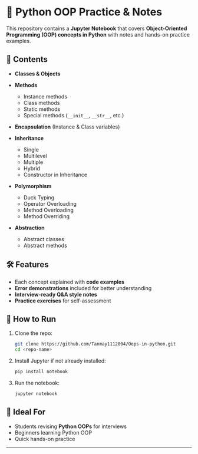 # 📘 Python OOP Practice & Notes

This repository contains a **Jupyter Notebook** that covers **Object-Oriented Programming (OOP) concepts in Python** with notes and hands-on practice examples.

## 📂 Contents

* **Classes & Objects**
* **Methods**

  * Instance methods
  * Class methods
  * Static methods
  * Special methods (`__init__`, `__str__`, etc.)
* **Encapsulation** (Instance & Class variables)
* **Inheritance**

  * Single
  * Multilevel
  * Multiple
  * Hybrid
  * Constructor in Inheritance
* **Polymorphism**

  * Duck Typing
  * Operator Overloading
  * Method Overloading
  * Method Overriding
* **Abstraction**

  * Abstract classes
  * Abstract methods

## 🛠 Features

* Each concept explained with **code examples**
* **Error demonstrations** included for better understanding
* **Interview-ready Q\&A style notes**
* **Practice exercises** for self-assessment

## 🚀 How to Run

1. Clone the repo:

   ```bash
   git clone https://github.com/Tanmay1112004/Oops-in-python.git
   cd <repo-name>
   ```
2. Install Jupyter if not already installed:

   ```bash
   pip install notebook
   ```
3. Run the notebook:

   ```bash
   jupyter notebook
   ```

## 🎯 Ideal For

* Students revising **Python OOPs** for interviews
* Beginners learning Python OOP
* Quick hands-on practice

---
